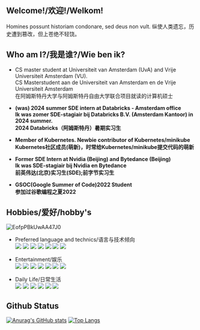 ## Welcome!/欢迎!/Welkom!
Homines possunt historiam condonare, sed deus non vult. 纵使人类遗忘，历史遭到篡改，但上苍绝不轻饶。<br>


## Who am I?/我是谁?/Wie ben ik?

- CS master student at Universiteit van Amsterdam (UvA) and Vrije Universiteit Amsterdam (VU).<br>
CS Masterstudent aan de Universiteit van Amsterdam en de Vrije Universiteit Amsterdam <br>
在阿姆斯特丹大学与阿姆斯特丹自由大学联合项目就读的计算机硕士<br>

- **(was) 2024 summer SDE intern at Databricks - Amsterdam office<br/>
Ik was zomer SDE-stagiair  bij Databricks B.V. (Amsterdam Kantoor) in 2024 summer.<br/>
2024 Databricks（阿姆斯特丹）暑期实习生**

- **Member of Kubernetes. Newbie contributor of Kubernetes/minikube  <br/> 
  Kubernetes社区成员(萌新)，时常给Kubernetes/minikube提交代码的萌新**

- **Former SDE Intern at Nvidia (Beijing) and Bytedance (Beijing)<br> Ik was SDE-stagiair bij Nvidia en Bytedance<br/> 前英伟达(北京)实习生(SDE);前字节实习生<br/>**


  
- **GSOC(Google Summer of Code)2022 Student<br/> 
  参加过谷歌编程之夏2022**


## Hobbies/爱好/hobby's

![EofpPBkUwAA47J0](https://github.com/ComradeProgrammer/ComradeProgrammer/assets/46831212/0b745740-25c3-4389-ac4c-c3f4c2bd038f) <br>

- Preferred language and technics/语言与技术倾向<br>
![](https://img.shields.io/badge/-Golang-blue)
![](https://img.shields.io/badge/-Java-blue) 
![](https://img.shields.io/badge/-C++-brightgreen)
![](https://img.shields.io/badge/-python-blue) 
![](https://img.shields.io/badge/-Kubernetes-blue)
![](https://img.shields.io/badge/-CloudNative-blue)
![](https://img.shields.io/badge/-WEB-blue)
- Entertainment/娱乐<br>
![](https://img.shields.io/badge/-CSGO-yellow)
![](https://img.shields.io/badge/-World%20of%20Tanks-lightgray)
![](https://img.shields.io/badge/-War%20Thunder-lightgray)
![](https://img.shields.io/badge/-Europa%20Universalis%20IV-yellowgreen)
![](https://img.shields.io/badge/-Heart%20of%20Iron%20IV-red)
![](https://img.shields.io/badge/-Stellaris-lightgreen)
![](https://img.shields.io/badge/-StarWar-blue)

- Daily Life/日常生活<br>
![](https://img.shields.io/badge/军乐-Military%20March-lightgreen)
![](https://img.shields.io/badge/русский%20язык-Russian%20language-brightgreen)
![](https://img.shields.io/badge/Русская%20история-Russian%20history-brightgreen)
![](https://img.shields.io/badge/近代历史-modern%20history-brightgreen)
![](https://img.shields.io/badge/西方历史-western%20history-brightgreen)
![](https://img.shields.io/badge/政治-Politics-brightgreen)

## Github Status
[![Anurag's GitHub stats](https://github-readme-stats.vercel.app/api?username=ComradeProgrammer&theme=dark&count_private=true&include_all_commits=true)](https://github.com/anuraghazra/github-readme-stats)
[![Top Langs](https://github-readme-stats.vercel.app/api/top-langs/?username=ComradeProgrammer&theme=dark&layout=compact&langs_count=10)](https://github.com/anuraghazra/github-readme-stats)
